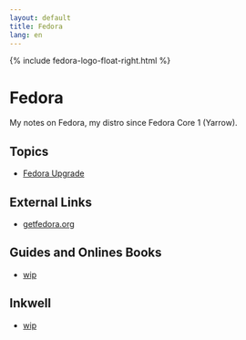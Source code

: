 ```yaml
---
layout: default
title: Fedora
lang: en
---
```

{% include fedora-logo-float-right.html %}

# Fedora
My notes on Fedora, my distro since Fedora Core 1 (Yarrow).

<!-- First Row -->
<div class="row">

<!-- First Column -->
<div class="col">
  <h2>Topics</h2>

  <ul>
    <li><a href="docs/distro-upgrade.md">Fedora Upgrade</a></li>
  </ul>
</div>

<!-- Second Column -->
<div class="col">
  <h2>External Links</h2>
  <ul>
    <li><a href="https://getfedora.org/">getfedora.org</a></li>
  </ul>

  <h2>Guides and Onlines Books</h2>
  <ul>
    <li><a href="#">wip</a></li>
  </ul>
</div>

</div>


<!-- Second Row -->

<!-- First Column -->
<div class="col">
  <h2>Inkwell</h2>
  <ul>
    <li><a href="#" class="text-danger">wip</a></li>
  </ul>
</div>




